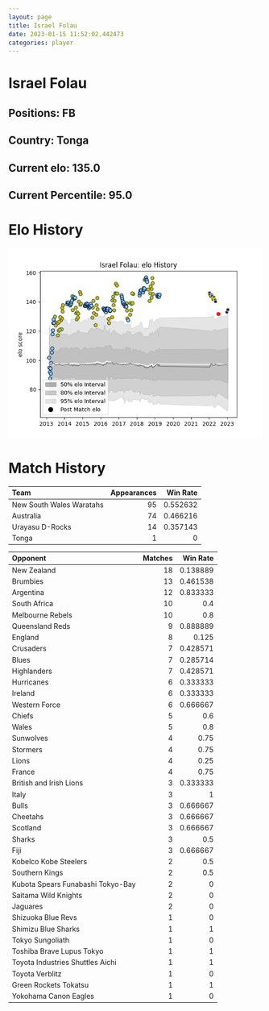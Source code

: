 ```yaml
---  
layout: page  
title: Israel Folau  
date: 2023-01-15 11:52:02.442473  
categories: player  
---
```

# Israel Folau

## Positions: FB

## Country: Tonga

## Current elo: 135.0

## Current Percentile: 95.0

# Elo History


![elo history](history_IsraelFolau.png)
# Match History


| Team                     |   Appearances |   Win Rate |
|:-------------------------|--------------:|-----------:|
| New South Wales Waratahs |            95 |   0.552632 |
| Australia                |            74 |   0.466216 |
| Urayasu D-Rocks          |            14 |   0.357143 |
| Tonga                    |             1 |   0        |

| Opponent                          |   Matches |   Win Rate |
|:----------------------------------|----------:|-----------:|
| New Zealand                       |        18 |   0.138889 |
| Brumbies                          |        13 |   0.461538 |
| Argentina                         |        12 |   0.833333 |
| South Africa                      |        10 |   0.4      |
| Melbourne Rebels                  |        10 |   0.8      |
| Queensland Reds                   |         9 |   0.888889 |
| England                           |         8 |   0.125    |
| Crusaders                         |         7 |   0.428571 |
| Blues                             |         7 |   0.285714 |
| Highlanders                       |         7 |   0.428571 |
| Hurricanes                        |         6 |   0.333333 |
| Ireland                           |         6 |   0.333333 |
| Western Force                     |         6 |   0.666667 |
| Chiefs                            |         5 |   0.6      |
| Wales                             |         5 |   0.8      |
| Sunwolves                         |         4 |   0.75     |
| Stormers                          |         4 |   0.75     |
| Lions                             |         4 |   0.25     |
| France                            |         4 |   0.75     |
| British and Irish Lions           |         3 |   0.333333 |
| Italy                             |         3 |   1        |
| Bulls                             |         3 |   0.666667 |
| Cheetahs                          |         3 |   0.666667 |
| Scotland                          |         3 |   0.666667 |
| Sharks                            |         3 |   0.5      |
| Fiji                              |         3 |   0.666667 |
| Kobelco Kobe Steelers             |         2 |   0.5      |
| Southern Kings                    |         2 |   0.5      |
| Kubota Spears Funabashi Tokyo-Bay |         2 |   0        |
| Saitama Wild Knights              |         2 |   0        |
| Jaguares                          |         2 |   0        |
| Shizuoka Blue Revs                |         1 |   0        |
| Shimizu Blue Sharks               |         1 |   1        |
| Tokyo Sungoliath                  |         1 |   0        |
| Toshiba Brave Lupus Tokyo         |         1 |   1        |
| Toyota Industries Shuttles Aichi  |         1 |   1        |
| Toyota Verblitz                   |         1 |   0        |
| Green Rockets Tokatsu             |         1 |   1        |
| Yokohama Canon Eagles             |         1 |   0        |